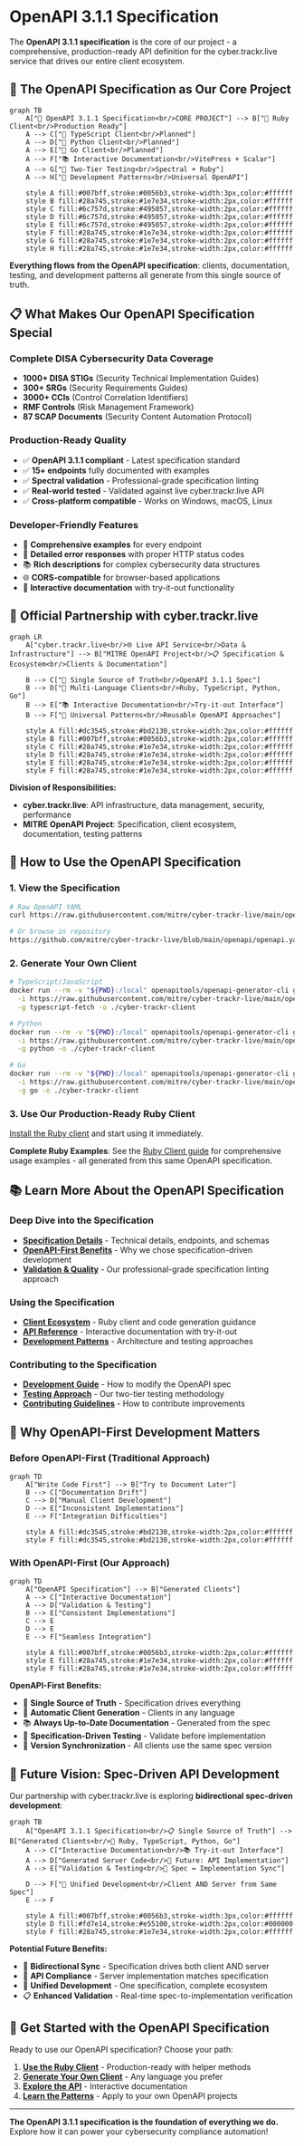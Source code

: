 # OpenAPI 3.1.1 Specification

The **OpenAPI 3.1.1 specification** is the core of our project - a comprehensive, production-ready API definition for the cyber.trackr.live service that drives our entire client ecosystem.

## 🎯 **The OpenAPI Specification as Our Core Project**

```mermaid
graph TB
    A["🎯 OpenAPI 3.1.1 Specification<br/>CORE PROJECT"] --> B["💎 Ruby Client<br/>Production Ready"]
    A --> C["🔮 TypeScript Client<br/>Planned"]
    A --> D["🔮 Python Client<br/>Planned"]
    A --> E["🔮 Go Client<br/>Planned"]
    A --> F["📚 Interactive Documentation<br/>VitePress + Scalar"]
    A --> G["🧪 Two-Tier Testing<br/>Spectral + Ruby"]
    A --> H["🔧 Development Patterns<br/>Universal OpenAPI"]
    
    style A fill:#007bff,stroke:#0056b3,stroke-width:3px,color:#ffffff
    style B fill:#28a745,stroke:#1e7e34,stroke-width:2px,color:#ffffff
    style C fill:#6c757d,stroke:#495057,stroke-width:2px,color:#ffffff
    style D fill:#6c757d,stroke:#495057,stroke-width:2px,color:#ffffff
    style E fill:#6c757d,stroke:#495057,stroke-width:2px,color:#ffffff
    style F fill:#28a745,stroke:#1e7e34,stroke-width:2px,color:#ffffff
    style G fill:#28a745,stroke:#1e7e34,stroke-width:2px,color:#ffffff
    style H fill:#28a745,stroke:#1e7e34,stroke-width:2px,color:#ffffff
```

**Everything flows from the OpenAPI specification**: clients, documentation, testing, and development patterns all generate from this single source of truth.

## 📋 **What Makes Our OpenAPI Specification Special**

### **Complete DISA Cybersecurity Data Coverage**
- **1000+ DISA STIGs** (Security Technical Implementation Guides)
- **300+ SRGs** (Security Requirements Guides)
- **3000+ CCIs** (Control Correlation Identifiers)
- **RMF Controls** (Risk Management Framework)
- **87 SCAP Documents** (Security Content Automation Protocol)

### **Production-Ready Quality**
- ✅ **OpenAPI 3.1.1 compliant** - Latest specification standard
- ✅ **15+ endpoints** fully documented with examples
- ✅ **Spectral validation** - Professional-grade specification linting
- ✅ **Real-world tested** - Validated against live cyber.trackr.live API
- ✅ **Cross-platform compatible** - Works on Windows, macOS, Linux

### **Developer-Friendly Features**
- 🔧 **Comprehensive examples** for every endpoint
- 🎯 **Detailed error responses** with proper HTTP status codes  
- 📚 **Rich descriptions** for complex cybersecurity data structures
- 🌐 **CORS-compatible** for browser-based applications
- 📖 **Interactive documentation** with try-it-out functionality

## 🚀 **Official Partnership with cyber.trackr.live**

```mermaid
graph LR
    A["cyber.trackr.live<br/>🌐 Live API Service<br/>Data & Infrastructure"] --> B["MITRE OpenAPI Project<br/>📋 Specification & Ecosystem<br/>Clients & Documentation"]
    
    B --> C["🎯 Single Source of Truth<br/>OpenAPI 3.1.1 Spec"]
    B --> D["💎 Multi-Language Clients<br/>Ruby, TypeScript, Python, Go"]
    B --> E["📚 Interactive Documentation<br/>Try-it-out Interface"]
    B --> F["🧪 Universal Patterns<br/>Reusable OpenAPI Approaches"]
    
    style A fill:#dc3545,stroke:#bd2130,stroke-width:2px,color:#ffffff
    style B fill:#007bff,stroke:#0056b3,stroke-width:2px,color:#ffffff
    style C fill:#28a745,stroke:#1e7e34,stroke-width:2px,color:#ffffff
    style D fill:#28a745,stroke:#1e7e34,stroke-width:2px,color:#ffffff
    style E fill:#28a745,stroke:#1e7e34,stroke-width:2px,color:#ffffff
    style F fill:#28a745,stroke:#1e7e34,stroke-width:2px,color:#ffffff
```

**Division of Responsibilities:**
- **cyber.trackr.live**: API infrastructure, data management, security, performance
- **MITRE OpenAPI Project**: Specification, client ecosystem, documentation, testing patterns

## 🔧 **How to Use the OpenAPI Specification**

### **1. View the Specification**
```bash
# Raw OpenAPI YAML
curl https://raw.githubusercontent.com/mitre/cyber-trackr-live/main/openapi/openapi.yaml

# Or browse in repository
https://github.com/mitre/cyber-trackr-live/blob/main/openapi/openapi.yaml
```

### **2. Generate Your Own Client**
```bash
# TypeScript/JavaScript
docker run --rm -v "${PWD}:/local" openapitools/openapi-generator-cli generate \
  -i https://raw.githubusercontent.com/mitre/cyber-trackr-live/main/openapi/openapi.yaml \
  -g typescript-fetch -o ./cyber-trackr-client

# Python
docker run --rm -v "${PWD}:/local" openapitools/openapi-generator-cli generate \
  -i https://raw.githubusercontent.com/mitre/cyber-trackr-live/main/openapi/openapi.yaml \
  -g python -o ./cyber-trackr-client

# Go
docker run --rm -v "${PWD}:/local" openapitools/openapi-generator-cli generate \
  -i https://raw.githubusercontent.com/mitre/cyber-trackr-live/main/openapi/openapi.yaml \
  -g go -o ./cyber-trackr-client
```

### **3. Use Our Production-Ready Ruby Client**
[Install the Ruby client](../guide/installation.md#ruby-gem) and start using it immediately.

**Complete Ruby Examples**: See the [Ruby Client guide](/clients/ruby/) for comprehensive usage examples - all generated from this same OpenAPI specification.

## 📚 **Learn More About the OpenAPI Specification**

### **Deep Dive into the Specification**
- **[Specification Details](./specification.md)** - Technical details, endpoints, and schemas
- **[OpenAPI-First Benefits](./benefits.md)** - Why we chose specification-driven development
- **[Validation & Quality](./validation.md)** - Our professional-grade specification linting approach

### **Using the Specification**
- **[Client Ecosystem](/clients/)** - Ruby client and code generation guidance
- **[API Reference](/api-reference/)** - Interactive documentation with try-it-out
- **[Development Patterns](/development/)** - Architecture and testing approaches

### **Contributing to the Specification**
- **[Development Guide](/development/openapi-development.md)** - How to modify the OpenAPI spec
- **[Testing Approach](/development/api-testing.md)** - Our two-tier testing methodology
- **[Contributing Guidelines](/project/contributing.md)** - How to contribute improvements

## 🌟 **Why OpenAPI-First Development Matters**

### **Before OpenAPI-First (Traditional Approach)**
```mermaid
graph TD
    A["Write Code First"] --> B["Try to Document Later"]
    B --> C["Documentation Drift"]
    C --> D["Manual Client Development"]
    D --> E["Inconsistent Implementations"]
    E --> F["Integration Difficulties"]
    
    style A fill:#dc3545,stroke:#bd2130,stroke-width:2px,color:#ffffff
    style F fill:#dc3545,stroke:#bd2130,stroke-width:2px,color:#ffffff
```

### **With OpenAPI-First (Our Approach)**
```mermaid
graph TD
    A["OpenAPI Specification"] --> B["Generated Clients"]
    A --> C["Interactive Documentation"]
    A --> D["Validation & Testing"]
    B --> E["Consistent Implementations"]
    C --> E
    D --> E
    E --> F["Seamless Integration"]
    
    style A fill:#007bff,stroke:#0056b3,stroke-width:2px,color:#ffffff
    style E fill:#28a745,stroke:#1e7e34,stroke-width:2px,color:#ffffff
    style F fill:#28a745,stroke:#1e7e34,stroke-width:2px,color:#ffffff
```

**OpenAPI-First Benefits:**
- 🎯 **Single Source of Truth** - Specification drives everything
- 💎 **Automatic Client Generation** - Clients in any language
- 📚 **Always Up-to-Date Documentation** - Generated from the spec
- 🧪 **Specification-Driven Testing** - Validate before implementation
- 🔄 **Version Synchronization** - All clients use the same spec version

## 🔮 **Future Vision: Spec-Driven API Development**

Our partnership with cyber.trackr.live is exploring **bidirectional spec-driven development**:

```mermaid
graph TB
    A["OpenAPI 3.1.1 Specification<br/>📋 Single Source of Truth"] --> B["Generated Clients<br/>💎 Ruby, TypeScript, Python, Go"]
    A --> C["Interactive Documentation<br/>📚 Try-it-out Interface"]
    A --> D["Generated Server Code<br/>🚀 Future: API Implementation"]
    A --> E["Validation & Testing<br/>🧪 Spec ↔ Implementation Sync"]
    
    D --> F["🤝 Unified Development<br/>Client AND Server from Same Spec"]
    E --> F
    
    style A fill:#007bff,stroke:#0056b3,stroke-width:3px,color:#ffffff
    style D fill:#fd7e14,stroke:#e55100,stroke-width:2px,color:#000000
    style F fill:#28a745,stroke:#1e7e34,stroke-width:2px,color:#ffffff
```

**Potential Future Benefits:**
- 🔄 **Bidirectional Sync** - Specification drives both client AND server
- 🎯 **API Compliance** - Server implementation matches specification
- 🚀 **Unified Development** - One specification, complete ecosystem
- 📋 **Enhanced Validation** - Real-time spec-to-implementation verification

## 🚀 **Get Started with the OpenAPI Specification**

Ready to use our OpenAPI specification? Choose your path:

1. **[Use the Ruby Client](/clients/ruby/)** - Production-ready with helper methods
2. **[Generate Your Own Client](/clients/generation.md)** - Any language you prefer
3. **[Explore the API](/api-reference/)** - Interactive documentation
4. **[Learn the Patterns](/development/)** - Apply to your own OpenAPI projects

---

**The OpenAPI 3.1.1 specification is the foundation of everything we do.** Explore how it can power your cybersecurity compliance automation!